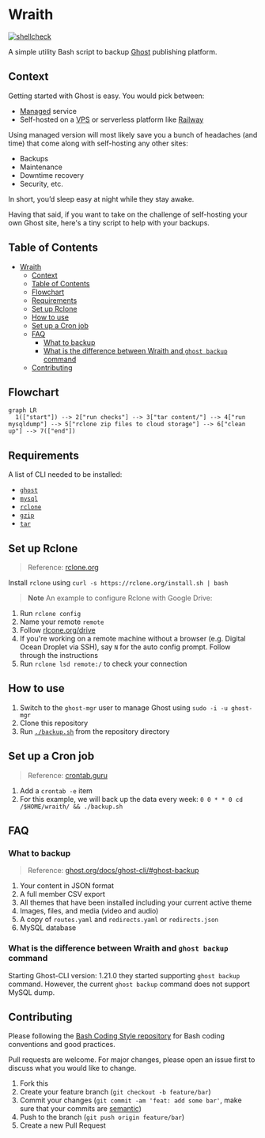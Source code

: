 # Wraith

[![shellcheck](https://github.com/ngshiheng/wraith/actions/workflows/shellcheck.yml/badge.svg)](https://github.com/ngshiheng/wraith/actions/workflows/shellcheck.yml)

A simple utility Bash script to backup [Ghost](https://github.com/TryGhost/Ghost) publishing platform.

## Context

Getting started with Ghost is easy. You would pick between:

-   [Managed](https://ghost.org/pricing/) service
-   Self-hosted on a [VPS](https://marketplace.digitalocean.com/apps/ghost) or serverless platform like [Railway](https://blog.railway.app/p/ghost)

Using managed version will most likely save you a bunch of headaches (and time) that come along with self-hosting any other sites:

-   Backups
-   Maintenance
-   Downtime recovery
-   Security, etc.

In short, you’d sleep easy at night while they stay awake.

Having that said, if you want to take on the challenge of self-hosting your own Ghost site, here's a tiny script to help with your backups.

## Table of Contents

- [Wraith](#wraith)
  - [Context](#context)
  - [Table of Contents](#table-of-contents)
  - [Flowchart](#flowchart)
  - [Requirements](#requirements)
  - [Set up Rclone](#set-up-rclone)
  - [How to use](#how-to-use)
  - [Set up a Cron job](#set-up-a-cron-job)
  - [FAQ](#faq)
    - [What to backup](#what-to-backup)
    - [What is the difference between Wraith and `ghost backup` command](#what-is-the-difference-between-wraith-and-ghost-backup-command)
  - [Contributing](#contributing)

## Flowchart

```mermaid
graph LR
  1(["start"]) --> 2["run checks"] --> 3["tar content/"] --> 4["run mysqldump"] --> 5["rclone zip files to cloud storage"] --> 6["clean up"] --> 7(["end"])
```

## Requirements

A list of CLI needed to be installed:

-   [`ghost`](https://ghost.org/docs/ghost-cli/)
-   [`mysql`](https://www.mysql.com/)
-   [`rclone`](https://rclone.org/install/)
-   [`gzip`](https://www.gnu.org/software/gzip/)
-   [`tar`](https://www.gnu.org/software/tar/)

## Set up Rclone

> Reference: [rclone.org](https://rclone.org/)

Install `rclone` using `curl -s https://rclone.org/install.sh | bash`

> **Note**
> An example to configure Rclone with Google Drive:

1. Run `rclone config`
2. Name your remote `remote`
3. Follow [rlcone.org/drive](https://rclone.org/drive/)
4. If you're working on a remote machine without a browser (e.g. Digital Ocean Droplet via SSH), say `N` for the auto config prompt. Follow through the instructions
5. Run `rclone lsd remote:/` to check your connection

## How to use

1. Switch to the `ghost-mgr` user to manage Ghost using `sudo -i -u ghost-mgr`
2. Clone this repository
3. Run [`./backup.sh`](backup.sh) from the repository directory

## Set up a Cron job

> Reference: [crontab.guru](https://crontab.guru/every-week)

1. Add a `crontab -e` item
2. For this example, we will back up the data every week: `0 0 * * 0 cd /$HOME/wraith/ && ./backup.sh`

## FAQ

### What to backup

> Reference: [ghost.org/docs/ghost-cli/#ghost-backup](https://ghost.org/docs/ghost-cli/#ghost-backup)

1. Your content in JSON format
2. A full member CSV export
3. All themes that have been installed including your current active theme
4. Images, files, and media (video and audio)
5. A copy of `routes.yaml` and `redirects.yaml` or `redirects.json`
6. MySQL database

### What is the difference between Wraith and `ghost backup` command

Starting Ghost-CLI version: 1.21.0 they started supporting `ghost backup` command. However, the current `ghost backup` command does not support MySQL dump.

## Contributing

Please following the [Bash Coding Style repository](https://github.com/icy/bash-coding-style) for Bash coding conventions and good practices.

Pull requests are welcome. For major changes, please open an issue first to discuss what you would like to change.

1. Fork this
2. Create your feature branch (`git checkout -b feature/bar`)
3. Commit your changes (`git commit -am 'feat: add some bar'`, make sure that your commits are [semantic](https://www.conventionalcommits.org/en/v1.0.0/#summary))
4. Push to the branch (`git push origin feature/bar`)
5. Create a new Pull Request

